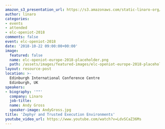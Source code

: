 ```yaml
---
amazon_s3_presentation_url: https://s3.amazonaws.com/static-linaro-org/event-resources/elc-openiot-2018/elc-openiot-2018-zephyr-and-trusted-execution-environments.pdf
author: linaro
categories:
- events
- attended
- elc-openiot-2018
comments: false
event: elc-openiot-2018
date: '2018-10-22 09:00:00+00:00'
image:
  featured: false
  name: elc-openiot-europe-2018-placeholder.png
  path: /assets/images/featured-images/elc-openiot-europe-2018-placeholder.png
layout: resource-post
location: >-
  Edinburgh International Conference Centre
  Edinburgh, UK
speakers:
- biography: '""'
  company: Linaro
  job-title: 
  name: Andy Gross
  speaker-image: AndyGross.jpg
title: 'Zephyr and Trusted Execution Environments'
youtube_video_url: https://www.youtube.com/watch?v=LdvSCaZ36Ms
---
```

